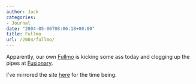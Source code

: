 ```yaml
---
author: Jack
categories:
- Journal
date: "2004-05-06T08:06:18+00:00"
title: Fullmo
url: /2004/fullmo/
---
```


Apparently, our own [Fullmo][1] is kicking some ass today and clogging up the pipes at [Fusionary][2].

I've mirrored the site [here][3] for the time being.

 [1]: http://www.feedfullmo.com
 [2]: http://www.fusionary.com
 [3]: https://www.jackbaty.com/feedfullmo/